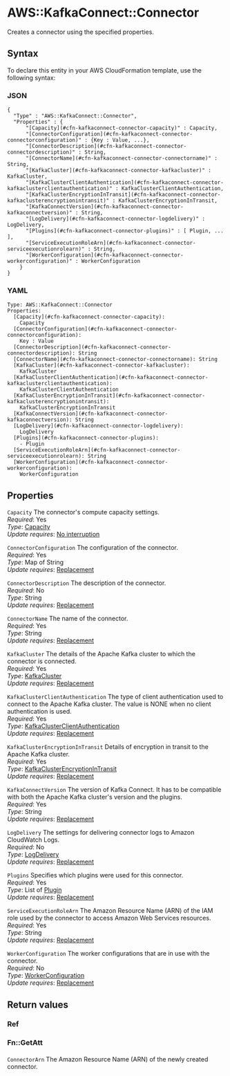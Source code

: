 # AWS::KafkaConnect::Connector<a name="aws-resource-kafkaconnect-connector"></a>

Creates a connector using the specified properties\. 

## Syntax<a name="aws-resource-kafkaconnect-connector-syntax"></a>

To declare this entity in your AWS CloudFormation template, use the following syntax:

### JSON<a name="aws-resource-kafkaconnect-connector-syntax.json"></a>

```
{
  "Type" : "AWS::KafkaConnect::Connector",
  "Properties" : {
      "[Capacity](#cfn-kafkaconnect-connector-capacity)" : Capacity,
      "[ConnectorConfiguration](#cfn-kafkaconnect-connector-connectorconfiguration)" : {Key : Value, ...},
      "[ConnectorDescription](#cfn-kafkaconnect-connector-connectordescription)" : String,
      "[ConnectorName](#cfn-kafkaconnect-connector-connectorname)" : String,
      "[KafkaCluster](#cfn-kafkaconnect-connector-kafkacluster)" : KafkaCluster,
      "[KafkaClusterClientAuthentication](#cfn-kafkaconnect-connector-kafkaclusterclientauthentication)" : KafkaClusterClientAuthentication,
      "[KafkaClusterEncryptionInTransit](#cfn-kafkaconnect-connector-kafkaclusterencryptionintransit)" : KafkaClusterEncryptionInTransit,
      "[KafkaConnectVersion](#cfn-kafkaconnect-connector-kafkaconnectversion)" : String,
      "[LogDelivery](#cfn-kafkaconnect-connector-logdelivery)" : LogDelivery,
      "[Plugins](#cfn-kafkaconnect-connector-plugins)" : [ Plugin, ... ],
      "[ServiceExecutionRoleArn](#cfn-kafkaconnect-connector-serviceexecutionrolearn)" : String,
      "[WorkerConfiguration](#cfn-kafkaconnect-connector-workerconfiguration)" : WorkerConfiguration
    }
}
```

### YAML<a name="aws-resource-kafkaconnect-connector-syntax.yaml"></a>

```
Type: AWS::KafkaConnect::Connector
Properties: 
  [Capacity](#cfn-kafkaconnect-connector-capacity): 
    Capacity
  [ConnectorConfiguration](#cfn-kafkaconnect-connector-connectorconfiguration): 
    Key : Value
  [ConnectorDescription](#cfn-kafkaconnect-connector-connectordescription): String
  [ConnectorName](#cfn-kafkaconnect-connector-connectorname): String
  [KafkaCluster](#cfn-kafkaconnect-connector-kafkacluster): 
    KafkaCluster
  [KafkaClusterClientAuthentication](#cfn-kafkaconnect-connector-kafkaclusterclientauthentication): 
    KafkaClusterClientAuthentication
  [KafkaClusterEncryptionInTransit](#cfn-kafkaconnect-connector-kafkaclusterencryptionintransit): 
    KafkaClusterEncryptionInTransit
  [KafkaConnectVersion](#cfn-kafkaconnect-connector-kafkaconnectversion): String
  [LogDelivery](#cfn-kafkaconnect-connector-logdelivery): 
    LogDelivery
  [Plugins](#cfn-kafkaconnect-connector-plugins): 
    - Plugin
  [ServiceExecutionRoleArn](#cfn-kafkaconnect-connector-serviceexecutionrolearn): String
  [WorkerConfiguration](#cfn-kafkaconnect-connector-workerconfiguration): 
    WorkerConfiguration
```

## Properties<a name="aws-resource-kafkaconnect-connector-properties"></a>

`Capacity`  <a name="cfn-kafkaconnect-connector-capacity"></a>
The connector's compute capacity settings\.  
*Required*: Yes  
*Type*: [Capacity](aws-properties-kafkaconnect-connector-capacity.md)  
*Update requires*: [No interruption](https://docs.aws.amazon.com/AWSCloudFormation/latest/UserGuide/using-cfn-updating-stacks-update-behaviors.html#update-no-interrupt)

`ConnectorConfiguration`  <a name="cfn-kafkaconnect-connector-connectorconfiguration"></a>
The configuration of the connector\.  
*Required*: Yes  
*Type*: Map of String  
*Update requires*: [Replacement](https://docs.aws.amazon.com/AWSCloudFormation/latest/UserGuide/using-cfn-updating-stacks-update-behaviors.html#update-replacement)

`ConnectorDescription`  <a name="cfn-kafkaconnect-connector-connectordescription"></a>
The description of the connector\.  
*Required*: No  
*Type*: String  
*Update requires*: [Replacement](https://docs.aws.amazon.com/AWSCloudFormation/latest/UserGuide/using-cfn-updating-stacks-update-behaviors.html#update-replacement)

`ConnectorName`  <a name="cfn-kafkaconnect-connector-connectorname"></a>
The name of the connector\.  
*Required*: Yes  
*Type*: String  
*Update requires*: [Replacement](https://docs.aws.amazon.com/AWSCloudFormation/latest/UserGuide/using-cfn-updating-stacks-update-behaviors.html#update-replacement)

`KafkaCluster`  <a name="cfn-kafkaconnect-connector-kafkacluster"></a>
The details of the Apache Kafka cluster to which the connector is connected\.  
*Required*: Yes  
*Type*: [KafkaCluster](aws-properties-kafkaconnect-connector-kafkacluster.md)  
*Update requires*: [Replacement](https://docs.aws.amazon.com/AWSCloudFormation/latest/UserGuide/using-cfn-updating-stacks-update-behaviors.html#update-replacement)

`KafkaClusterClientAuthentication`  <a name="cfn-kafkaconnect-connector-kafkaclusterclientauthentication"></a>
The type of client authentication used to connect to the Apache Kafka cluster\. The value is NONE when no client authentication is used\.  
*Required*: Yes  
*Type*: [KafkaClusterClientAuthentication](aws-properties-kafkaconnect-connector-kafkaclusterclientauthentication.md)  
*Update requires*: [Replacement](https://docs.aws.amazon.com/AWSCloudFormation/latest/UserGuide/using-cfn-updating-stacks-update-behaviors.html#update-replacement)

`KafkaClusterEncryptionInTransit`  <a name="cfn-kafkaconnect-connector-kafkaclusterencryptionintransit"></a>
Details of encryption in transit to the Apache Kafka cluster\.  
*Required*: Yes  
*Type*: [KafkaClusterEncryptionInTransit](aws-properties-kafkaconnect-connector-kafkaclusterencryptionintransit.md)  
*Update requires*: [Replacement](https://docs.aws.amazon.com/AWSCloudFormation/latest/UserGuide/using-cfn-updating-stacks-update-behaviors.html#update-replacement)

`KafkaConnectVersion`  <a name="cfn-kafkaconnect-connector-kafkaconnectversion"></a>
The version of Kafka Connect\. It has to be compatible with both the Apache Kafka cluster's version and the plugins\.  
*Required*: Yes  
*Type*: String  
*Update requires*: [Replacement](https://docs.aws.amazon.com/AWSCloudFormation/latest/UserGuide/using-cfn-updating-stacks-update-behaviors.html#update-replacement)

`LogDelivery`  <a name="cfn-kafkaconnect-connector-logdelivery"></a>
The settings for delivering connector logs to Amazon CloudWatch Logs\.  
*Required*: No  
*Type*: [LogDelivery](aws-properties-kafkaconnect-connector-logdelivery.md)  
*Update requires*: [Replacement](https://docs.aws.amazon.com/AWSCloudFormation/latest/UserGuide/using-cfn-updating-stacks-update-behaviors.html#update-replacement)

`Plugins`  <a name="cfn-kafkaconnect-connector-plugins"></a>
Specifies which plugins were used for this connector\.  
*Required*: Yes  
*Type*: List of [Plugin](aws-properties-kafkaconnect-connector-plugin.md)  
*Update requires*: [Replacement](https://docs.aws.amazon.com/AWSCloudFormation/latest/UserGuide/using-cfn-updating-stacks-update-behaviors.html#update-replacement)

`ServiceExecutionRoleArn`  <a name="cfn-kafkaconnect-connector-serviceexecutionrolearn"></a>
The Amazon Resource Name \(ARN\) of the IAM role used by the connector to access Amazon Web Services resources\.  
*Required*: Yes  
*Type*: String  
*Update requires*: [Replacement](https://docs.aws.amazon.com/AWSCloudFormation/latest/UserGuide/using-cfn-updating-stacks-update-behaviors.html#update-replacement)

`WorkerConfiguration`  <a name="cfn-kafkaconnect-connector-workerconfiguration"></a>
The worker configurations that are in use with the connector\.  
*Required*: No  
*Type*: [WorkerConfiguration](aws-properties-kafkaconnect-connector-workerconfiguration.md)  
*Update requires*: [Replacement](https://docs.aws.amazon.com/AWSCloudFormation/latest/UserGuide/using-cfn-updating-stacks-update-behaviors.html#update-replacement)

## Return values<a name="aws-resource-kafkaconnect-connector-return-values"></a>

### Ref<a name="aws-resource-kafkaconnect-connector-return-values-ref"></a>

### Fn::GetAtt<a name="aws-resource-kafkaconnect-connector-return-values-fn--getatt"></a>

#### <a name="aws-resource-kafkaconnect-connector-return-values-fn--getatt-fn--getatt"></a>

`ConnectorArn`  <a name="ConnectorArn-fn::getatt"></a>
The Amazon Resource Name \(ARN\) of the newly created connector\.